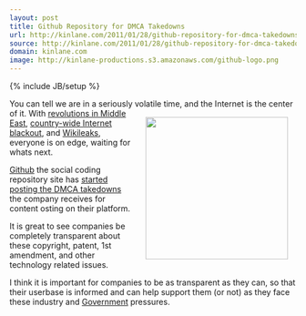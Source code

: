 ```yaml
---
layout: post
title: Github Repository for DMCA Takedowns
url: http://kinlane.com/2011/01/28/github-repository-for-dmca-takedowns/
source: http://kinlane.com/2011/01/28/github-repository-for-dmca-takedowns/
domain: kinlane.com
image: http://kinlane-productions.s3.amazonaws.com/github-logo.png
---
```

{% include JB/setup %}<p>You can tell we are in a seriously volatile time, and the Internet is the center of it.
<a href="http://www.github.com"><img style="padding: 15px;" src="http://kinlane-productions.s3.amazonaws.com/github-logo.png" alt="" width="250" align="right" /></a>
With <a href="http://motherjones.com/mojo/2011/01/whats-happening-egypt-explained" target="_blank">revolutions in Middle East</a>, <a href="http://gigaom.com/2011/01/28/how-egypt-switched-off-the-internet/" target="_blank">country-wide Internet blackout</a>, and <a href="http://www.audreywatters.com/2010/12/05/the-weakest-link-what-wikileaks-has-taught-us-about-the-open-internet/" target="_blank">Wikileaks</a>, everyone is on edge, waiting for whats next.<p></p>
<a href="http://github.com">Github</a> the social coding repository site has <a href="https://github.com/github/dmca" target="_blank">started posting the DMCA takedowns</a> the company receives for content osting on their platform.<p></p>
It is great to see companies be completely transparent about these copyright, patent, 1st amendment, and other technology related issues.<p></p>
I think it is important for companies to be as transparent as they can, so that their userbase is informed and can help support them (or not) as they face these industry and <a href="http://www.kinlane.com/category/federal-government/">Government</a> pressures.</p>
